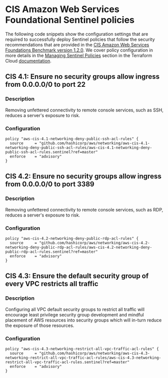 #  CIS Amazon Web Services Foundational Sentinel policies
The following code snippets show the configuration settings that are required to successfully deploy Sentinel policies that follow the security recommendations that are provided in the [CIS Amazon Web Services Foundations Benchmark version 1.2.0](https://www.cisecurity.org/benchmark/amazon_web_services/). We cover policy configuration in more details in the [Managing Sentinel Policies](https://www.terraform.io/docs/cloud/sentinel/manage-policies.html) section in the Terraform Cloud [documentation](https://www.terraform.io/docs/cloud/index.html).

## CIS 4.1: Ensure no security groups allow ingress from 0.0.0.0/0 to port 22

### Description
Removing unfettered connectivity to remote console services, such as SSH, reduces a server's exposure to risk.

### Configuration

```hcl
policy "aws-cis-4.1-networking-deny-public-ssh-acl-rules" {
  source     = "github.com/hashicorp/aws/networking/aws-cis-4.1-networking-deny-public-ssh-acl-rules/aws-cis-4.1-networking-deny-public-ssh-acl-rules.sentinel?ref=master"
  enforce    = "advisory"
}
```

## CIS 4.2: Ensure no security groups allow ingress from 0.0.0.0/0 to port 3389

### Description
Removing unfettered connectivity to remote console services, such as RDP, reduces a server's exposure to risk.

### Configuration

```hcl
policy "aws-cis-4.2-networking-deny-public-rdp-acl-rules" {
  source     = "github.com/hashicorp/aws/networking/aws-cis-4.2-networking-deny-public-rdp-acl-rules/aws-cis-4.2-networking-deny-public-rdp-acl-rules.sentinel?ref=master"
  enforce    = "advisory"
}
```

## CIS 4.3: Ensure the default security group of every VPC restricts all traffic

### Description
Configuring all VPC default security groups to restrict all traffic will encourage least privilege security group development and mindful placement of AWS resources into security groups which will in-turn reduce the exposure of those resources.

### Configuration

```hcl
policy "aws-cis-4.3-networking-restrict-all-vpc-traffic-acl-rules" {
  source     = "github.com/hashicorp/aws/networking/aws-cis-4.3-networking-restrict-all-vpc-traffic-acl-rules/aws-cis-4.3-networking-restrict-all-vpc-traffic-acl-rules.sentinel?ref=master"
  enforce    = "advisory"
}
```
